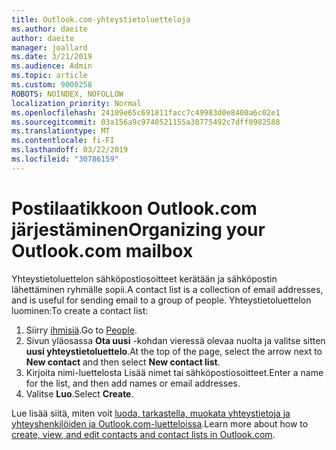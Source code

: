 ```yaml
---
title: Outlook.com-yhteystietoluetteloja
ms.author: daeite
author: daeite
manager: joallard
ms.date: 3/21/2019
ms.audience: Admin
ms.topic: article
ms.custom: 9000258
ROBOTS: NOINDEX, NOFOLLOW
localization_priority: Normal
ms.openlocfilehash: 24109e65c691811facc7c49983d0e8400a6c02e1
ms.sourcegitcommit: 03a156a9c9740521155a30775492c7dff0982588
ms.translationtype: MT
ms.contentlocale: fi-FI
ms.lasthandoff: 03/22/2019
ms.locfileid: "30786159"
---
```

# <a name="organizing-your-outlookcom-mailbox"></a><span data-ttu-id="49864-102">Postilaatikkoon Outlook.com järjestäminen</span><span class="sxs-lookup"><span data-stu-id="49864-102">Organizing your Outlook.com mailbox</span></span>

<span data-ttu-id="49864-103">Yhteystietoluettelon sähköpostiosoitteet kerätään ja sähköpostin lähettäminen ryhmälle sopii.</span><span class="sxs-lookup"><span data-stu-id="49864-103">A contact list is a collection of email addresses, and is useful for sending email to a group of people.</span></span> <span data-ttu-id="49864-104">Yhteystietoluettelon luominen:</span><span class="sxs-lookup"><span data-stu-id="49864-104">To create a contact list:</span></span>

1. <span data-ttu-id="49864-105">Siirry [ihmisiä](https://outlook.live.com/people/).</span><span class="sxs-lookup"><span data-stu-id="49864-105">Go to [People](https://outlook.live.com/people/).</span></span>
1. <span data-ttu-id="49864-106">Sivun yläosassa **Ota uusi** -kohdan vieressä olevaa nuolta ja valitse sitten **uusi yhteystietoluettelo**.</span><span class="sxs-lookup"><span data-stu-id="49864-106">At the top of the page, select the arrow next to **New contact** and then select **New contact list**.</span></span>
1. <span data-ttu-id="49864-107">Kirjoita nimi-luettelosta Lisää nimet tai sähköpostiosoitteet.</span><span class="sxs-lookup"><span data-stu-id="49864-107">Enter a name for the list, and then add names or email addresses.</span></span>
1. <span data-ttu-id="49864-108">Valitse **Luo**.</span><span class="sxs-lookup"><span data-stu-id="49864-108">Select **Create**.</span></span>

<span data-ttu-id="49864-109">Lue lisää siitä, miten voit [luoda, tarkastella, muokata yhteystietoja ja yhteyshenkilöiden ja Outlook.com-luetteloissa](https://support.office.com/article/5b909158-036e-4820-92f7-2a27f57b9f01).</span><span class="sxs-lookup"><span data-stu-id="49864-109">Learn more about how to [create, view, and edit contacts and contact lists in Outlook.com](https://support.office.com/article/5b909158-036e-4820-92f7-2a27f57b9f01).</span></span>